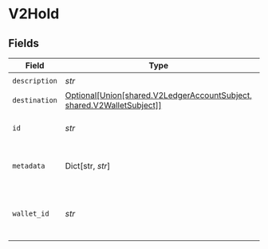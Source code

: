 # V2Hold


## Fields

| Field                                                                                                      | Type                                                                                                       | Required                                                                                                   | Description                                                                                                |
| ---------------------------------------------------------------------------------------------------------- | ---------------------------------------------------------------------------------------------------------- | ---------------------------------------------------------------------------------------------------------- | ---------------------------------------------------------------------------------------------------------- |
| `description`                                                                                              | *str*                                                                                                      | :heavy_check_mark:                                                                                         | N/A                                                                                                        |
| `destination`                                                                                              | [Optional[Union[shared.V2LedgerAccountSubject, shared.V2WalletSubject]]](../../models/shared/v2subject.md) | :heavy_minus_sign:                                                                                         | N/A                                                                                                        |
| `id`                                                                                                       | *str*                                                                                                      | :heavy_check_mark:                                                                                         | The unique ID of the hold.                                                                                 |
| `metadata`                                                                                                 | Dict[str, *str*]                                                                                           | :heavy_check_mark:                                                                                         | Metadata associated with the hold.                                                                         |
| `wallet_id`                                                                                                | *str*                                                                                                      | :heavy_check_mark:                                                                                         | The ID of the wallet the hold is associated with.                                                          |